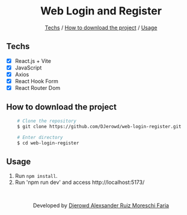 <h1 align="center">
    Web Login and Register
</h1>

<p align="center">
  <a href="#techs">Techs</a> /
  <a href="#how to download the project">How to download the project</a> /
  <a href="#usage">Usage</a>
</p>

## Techs

- [x] React.js + Vite
- [x] JavaScript
- [x] Axios
- [x] React Hook Form
- [x] React Router Dom

## How to download the project

```bash
    # Clone the repository
    $ git clone https://github.com/DJerowd/web-login-register.git

    # Enter directory
    $ cd web-login-register
```

## Usage

1. Run `npm install`.<br />
2. Run 'npm run dev' and access http://localhost:5173/<br />

<br />

<p align="center"> Developed by <a href="https://www.linkedin.com/in/djerowd-moreschi/">Djerowd Alexsander Ruiz Moreschi Faria</a></p>

<!-- 
1. Criar imagem de perfil
2. Tratar erro ao deletar usuário
3. Incrementar Modal
4. Incrementar Notificação
 -->